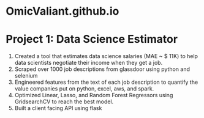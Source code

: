# OmicValiant.github.io

# Project 1: Data Science Estimator
1. Created a tool that estimates data science salaries (MAE ~ $ 11K) to help data scientists negotiate their income when they get a job.
2. Scraped over 1000 job descriptions from glassdoor using python and selenium
3. Engineered features from the text of each job description to quantify the value companies put on python, excel, aws, and spark.
4. Optimized Linear, Lasso, and Random Forest Regressors using GridsearchCV to reach the best model.
5. Built a client facing API using flask
